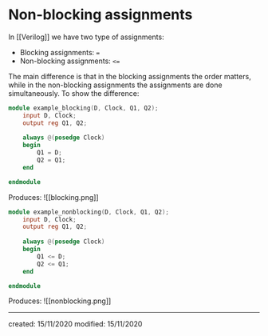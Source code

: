 # Non-blocking assignments
In [[Verilog]] we have two type of assignments:
- Blocking assignments: `=`
- Non-blocking assignments: `<=`

The main difference is that in the blocking assignments the order matters, while in the non-blocking assignments the assignments are done simultaneously.
To show the difference:
```verilog
module example_blocking(D, Clock, Q1, Q2);
	input D, Clock;
	output reg Q1, Q2;
	
	always @(posedge Clock)
	begin
		Q1 = D;
		Q2 = Q1;
	end

endmodule
```
Produces:
![[blocking.png]]

```verilog
module example_nonblocking(D, Clock, Q1, Q2);
	input D, Clock;
	output reg Q1, Q2;
	
	always @(posedge Clock)
	begin
		Q1 <= D;
		Q2 <= Q1;
	end

endmodule
```
Produces:
![[nonblocking.png]]

---

created: 15/11/2020
modified: 15/11/2020